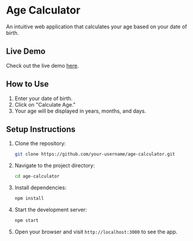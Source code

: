 # Age Calculator

An intuitive web application that calculates your age based on your date of birth.

## Live Demo
Check out the live demo [here](https://age-calculetor.vercel.app/).

## How to Use
1. Enter your date of birth.
2. Click on "Calculate Age."
3. Your age will be displayed in years, months, and days.

## Setup Instructions
1. Clone the repository:
    ```bash
    git clone https://github.com/your-username/age-calculator.git
    ```
2. Navigate to the project directory:
    ```bash
    cd age-calculator
    ```
3. Install dependencies:
    ```bash
    npm install
    ```
4. Start the development server:
    ```bash
    npm start
    ```
5. Open your browser and visit `http://localhost:3000` to see the app.
